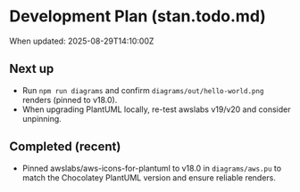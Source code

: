 # Development Plan (stan.todo.md)

When updated: 2025-08-29T14:10:00Z

## Next up

- Run `npm run diagrams` and confirm `diagrams/out/hello-world.png`
  renders (pinned to v18.0).
- When upgrading PlantUML locally, re-test awslabs v19/v20 and consider
  unpinning.

## Completed (recent)

- Pinned awslabs/aws-icons-for-plantuml to v18.0 in `diagrams/aws.pu`
  to match the Chocolatey PlantUML version and ensure reliable renders.

